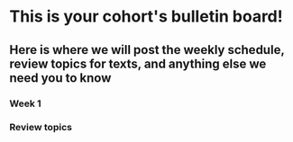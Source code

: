 # This is your cohort's bulletin board! 
## Here is where we will post the weekly schedule, review topics for texts, and anything else we need you to know

<!-- Week number -->
### Week 1
<!-- Monday -->

<!-- Tuesday -->

<!-- Wednesday -->

<!-- Thursday -->

<!-- Friday -->

### Review topics
<!-- * Topic 1 -->
<!-- * Topic 2 -->
<!-- * Topic 3 -->



